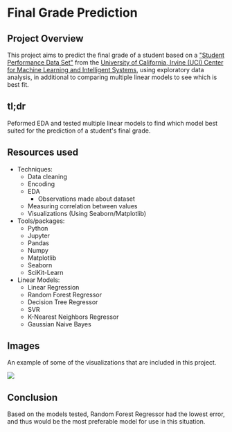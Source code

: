 # Final Grade Prediction




## Project Overview
This project aims to predict the final grade of a student based on a ["Student Performance Data Set"](https://archive.ics.uci.edu/ml/datasets/Student+Performance) from the [University of California, Irvine (UCI) Center for Machine Learning and Intelligent Systems](https://cml.ics.uci.edu/), using exploratory data analysis, in additional to comparing multiple linear models to see which is best fit.

## tl;dr 
Peformed EDA and tested multiple linear models to find which model best suited for the prediction of a student's final grade.

## Resources used
* Techniques:
   * Data cleaning
   * Encoding
   * EDA
      * Observations made about dataset
   * Measuring correlation between values
   * Visualizations (Using Seaborn/Matplotlib)
* Tools/packages:
   * Python
   * Jupyter
   * Pandas
   * Numpy
   * Matplotlib
   * Seaborn
   * SciKit-Learn
* Linear Models:
   * Linear Regression
   * Random Forest Regressor
   * Decision Tree Regressor
   * SVR
   * K-Nearest Neighbors Regressor
   * Gaussian Naive Bayes

## Images
An example of some of the visualizations that are included in this project.

![](https://im2.ezgif.com/tmp/ezgif-2-acd45f73a0c9.gif)


## Conclusion
Based on the models tested, Random Forest Regressor had the lowest error, and thus would be the most preferable model for use in this situation.


